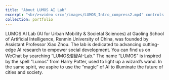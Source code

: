 ```yaml
---
title: "About LUMOS AI Lab"
excerpt: "<br/><video src='/images/LUMOS_Intro_compress2.mp4' controls width=720 />"
collection: portfolio
---
```


LUMOS AI Lab (AI for Urban Mobility & Societal Sciences) at Gaoling School of Artificial Intelligence, Renmin University of China, was founded by Assistant Professor Xiao Zhou. The lab is dedicated to advancing cutting-edge AI research to empower social development. You can find us on WeChat by searching “LUMOS熠智AI-Lab.”
The name “LUMOS” is inspired by the spell “Lumos” from Harry Potter, used to light up a wizard’s wand. In the same spirit, we aspire to use the “magic” of AI to illuminate the future of cities and society.
